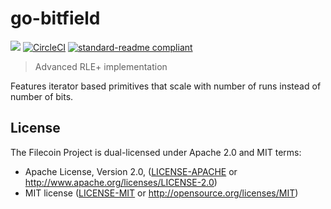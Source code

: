 # go-bitfield

[![](https://img.shields.io/badge/made%20by-Protocol%20Labs-blue.svg?style=flat-square)](http://ipn.io)
[![CircleCI](https://circleci.com/gh/frrist/go-bitfield.svg?style=svg)](https://circleci.com/gh/frrist/go-bitfield)
[![standard-readme compliant](https://img.shields.io/badge/standard--readme-OK-green.svg?style=flat-square)](https://github.com/RichardLitt/standard-readme)

> Advanced RLE+ implementation

Features iterator based primitives that scale with number of runs instead of number of bits.

## License

The Filecoin Project is dual-licensed under Apache 2.0 and MIT terms:

- Apache License, Version 2.0, ([LICENSE-APACHE](https://github.com/frrist/go-bitfield/blob/master/LICENSE-APACHE) or http://www.apache.org/licenses/LICENSE-2.0)
- MIT license ([LICENSE-MIT](https://github.com/frrist/go-bitfield/blob/master/LICENSE-MIT) or http://opensource.org/licenses/MIT)
